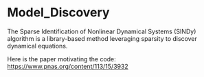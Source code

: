 # Model_Discovery

The Sparse Identification of Nonlinear Dynamical Systems (SINDy) algorithm is a library-based method leveraging sparsity to discover dynamical equations.

Here is the paper motivating the code:
https://www.pnas.org/content/113/15/3932
